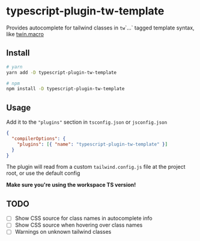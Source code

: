# typescript-plugin-tw-template

Provides autocomplete for tailwind classes in `tw`\`...\` tagged template syntax, like [twin.macro](https://github.com/ben-rogerson/twin.macro)

## Install

```bash
# yarn
yarn add -D typescript-plugin-tw-template

# npm
npm install -D typescript-plugin-tw-template
```

## Usage

Add it to the `"plugins"` section in `tsconfig.json` or `jsconfig.json`

```json
{
  "compilerOptions": {
    "plugins": [{ "name": "typescript-plugin-tw-template" }]
  }
}
```

The plugin will read from a custom `tailwind.config.js` file at the project root, or use the default config

**Make sure you're using the workspace TS version!**

## TODO

- [ ] Show CSS source for class names in autocomplete info
- [ ] Show CSS source when hovering over class names
- [ ] Warnings on unknown tailwind classes
